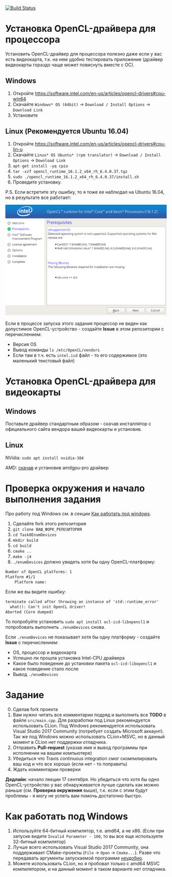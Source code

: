 [![Build Status](https://travis-ci.com/GPGPUCourse2018/Task0EnumDevices.svg?branch=master)](https://travis-ci.com/GPGPUCourse2018/Task0EnumDevices)

Установка OpenCL-драйвера для процессора
========================================

Установить OpenCL-драйвер для процессора полезно даже если у вас есть видеокарта, т.к. на нем удобно тестировать приложение (драйвер видеокарты гораздо чаще может повиснуть вместе с ОС).

Windows
-------

1. Откройте https://software.intel.com/en-us/articles/opencl-drivers#cpu-win64
2. Скачайте ``Windows* OS (64bit)`` -> ``Download / Install Options`` -> ``Download Link``
3. Установите

Linux (Рекомендуется Ubuntu 16.04)
----------------------------------

1. Откройте https://software.intel.com/en-us/articles/opencl-drivers#cpu-lin-u
2. Скачайте ``Linux* OS Ubuntu* (rpm translator)`` -> ``Download / Install Options`` -> ``Download Link``
3. ``apt-get install -yq cpio``
4. ``tar -xzf opencl_runtime_16.1.2_x64_rh_6.4.0.37.tgz``
5. ``sudo ./opencl_runtime_16.1.2_x64_rh_6.4.0.37/install.sh``
6. Проведите установку.

P.S. Если встретите эту ошибку, то я тоже ее наблюдал на Ubuntu 16.04, но в результате все работает:

![OpenCL CPU runtime installation warning](/.figures/intel_cpu_ocl_driver_warning.png)

Если в процессе запуска этого задания процессор не виден как допустимое OpenCL-устройство - создайте **Issue** в этом репозитории с перечислением:

 - Версия OS
 - Вывод команды ``ls /etc/OpenCL/vendors``
 - Если там в т.ч. есть ``intel.icd`` файл - то его содержимое (это маленький текстовый файл)

Установка OpenCL-драйвера для видеокарты
========================================

Windows
-------

Поставьте драйвер стандартным образом - скачав инсталлятор с официального сайта вендора вашей видеокарты и установив.

Linux
-----

NVidia: ``sudo apt install nvidia-384``

AMD: [скачав](https://www.amd.com/en/support) и установив amdgpu-pro драйвер

Проверка окружения и начало выполнения задания
==============================================

Про работу под Windows см. в секции [Как работать под windows](https://github.com/GPGPUCourse2018/Task0EnumDevices#%D0%9A%D0%B0%D0%BA-%D1%80%D0%B0%D0%B1%D0%BE%D1%82%D0%B0%D1%82%D1%8C-%D0%BF%D0%BE%D0%B4-windows).

1. Сделайте fork этого репозитория
2. ``git clone ВАШ_ФОРК_РЕПОЗИТОРИЯ``
3. ``cd Task0EnumDevices``
4. ``mkdir build``
5. ``cd build``
6. ``cmake ..``
7. ``make -j4``
8. ``./enumDevices`` должно увидеть хотя бы одну OpenCL-платформу:

```
Number of OpenCL platforms: 1
Platform #1/1
    Platform name: 
```

Если же вы видите ошибку:
```
terminate called after throwing an instance of 'std::runtime_error'
  what(): Can't init OpenCL driver!
Aborted (Core dumped)
```
То попробуйте установить ```sudo apt install ocl-icd-libopencl1``` и попробовать выполнить ``./enumDevices`` снова.

Если ``./enumDevices`` не показывает хотя бы одну платформу - создайте **Issue** с перечислением:

 - OS, процессор и видеокарта
 - Успешно ли прошла установка Intel-CPU драйвера
 - Какое было поведение до установки пакета ``ocl-icd-libopencl1`` и какое поведение стало после
 - Вывод ``./enumDevices``

Задание
=======

0. Сделав fork проекта
1. Вам нужно читать все комментарии подряд и выполнить все **TODO** в файле ``src/main.cpp``. Для разработки под Linux рекомендуется использовать CLion. Под Windows рекомендуется использовать Visual Studio 2017 Community (потребует создать Microsoft аккаунт). Так же под Windows можно использовать CLion+MSVC, но в данный момент в CLion нет поддержки отладчика.
2. Отправить **Pull-request** (указав имя и вывод программы при исполнении на вашем компьютере)
3. Убедиться что Travis continuous integration смог скомпилировать ваш код и что все хорошо (если нет - то поправить)
4. Ждать комментарии проверки

**Дедлайн**: начало лекции 17 сентября. Но убедиться что хотя бы одно OpenCL-устройство у вас обнаруживается лучше сделать как можно раньше (см. **Проверка окружения** выше), т.к. если с этим будут проблемы - я могу не успеть вам помочь достаточно быстро.

Как работать под Windows
========================

1. Используйте 64-битный компилятор, т.е. amd64, а не x86. (Если при запуске видите ``Invalid Parameter - 100``, то вы все еще используете 32-битный компилятор)
2. Лучше всего использовать Visual Studio 2017 Community, она поддерживает CMake-проекты (``File`` -> ``Open`` -> ``Cmake...``). Разве что передавать аргументы запускаемой программе [неудобно](https://docs.microsoft.com/en-us/cpp/ide/cmake-tools-for-visual-cpp?view=vs-2017#configure-cmake-debugging-sessions).
3. Можете использовать CLion, но я пробовал только с amd64 MSVC компилятором, и на данный момент в таком варианте нет отладчика.
